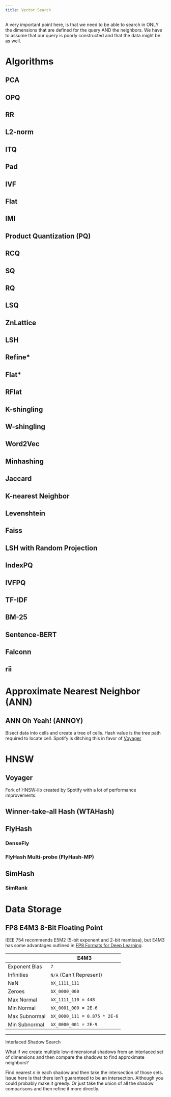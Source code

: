 ```yaml
---
title: Vector Search
---
```


A very important point here, is that we need to be able to search in ONLY the dimensions that are defined for the query AND the neighbors.
We have to assume that our query is poorly constructed and that the data might be as well.

# Algorithms

## PCA
## OPQ
## RR
## L2-norm
## ITQ
## Pad
## IVF
## Flat
## IMI
## Product Quantization (PQ)
## RCQ
## SQ
## RQ
## LSQ
## ZnLattice
## LSH
## Refine*
## Flat*
## RFlat
## K-shingling
## W-shingling
## Word2Vec
## Minhashing
## Jaccard
## K-nearest Neighbor
## Levenshtein
## Faiss
## LSH with Random Projection
## IndexPQ
## IVFPQ
## TF-IDF
## BM-25
## Sentence-BERT
## Falconn
## rii

# Approximate Nearest Neighbor (ANN)

## ANN Oh Yeah! (ANNOY)

Bisect data into cells and create a tree of cells. Hash value is the tree path required to locate cell. Spotify is ditching this in favor of [Voyager](#voyager)

# HNSW

## Voyager

Fork of HNSW-lib created by Spotify with a lot of performance improvements.

## Winner-take-all Hash (WTAHash)
## FlyHash
### DenseFly
### FlyHash Multi-probe (FlyHash-MP)
## SimHash
### SimRank

# Data Storage

## FP8 E4M3 8-Bit Floating Point

IEEE 754 recommends E5M2 (5-bit exponent and 2-bit mantissa), but E4M3 has some advantages outlined in [FP8 Formats for Deep Learning](https://arxiv.org/abs/2209.05433). 

|               | E4M3                         |
|---------------|------------------------------|
| Exponent Bias | `7`                          |
| Infinities    | `N/A` (Can't Represent)      |
| NaN           | `bX_1111_111`                |
| Zeroes        | `bX_0000_000`                |
| Max Normal    | `bX_1111_110 = 448`          |
| Min Normal    | `bX_0001_000 = 2E-6`         |
| Max Subnormal | `bX_0000_111 = 0.875 * 2E-6` |
| Min Subnormal | `bX_0000_001 = 2E-9`         |



---

Interlaced Shadow Search

What if we create multiple low-dimensional shadows from an interlaced set of dimensions and then compare the shadows to find approximate neighbors?

Find nearest $n$ in each shadow and then take the intersection of those sets. Issue here is that there isn't guaranteed to be an intersection. Although you could probably make it greedy. Or just take the union of all the shadow comparisons and then refine it more directly. 


